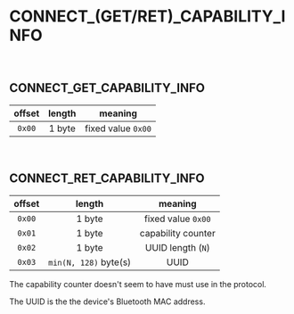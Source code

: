 # CONNECT_(GET/RET)_CAPABILITY_INFO

<br/>

## CONNECT_GET_CAPABILITY_INFO

| offset | length |      meaning       |
|:------:|:------:|:------------------:|
| `0x00` | 1 byte | fixed value `0x00` |

<br/>

## CONNECT_RET_CAPABILITY_INFO

| offset |        length         |      meaning       |
|:------:|:---------------------:|:------------------:|
| `0x00` |        1 byte         | fixed value `0x00` |
| `0x01` |        1 byte         | capability counter |
| `0x02` |        1 byte         | UUID length (`N`)  |
| `0x03` | `min(N, 128)` byte(s) |        UUID        |

The capability counter doesn't seem to have must use in the protocol.

The UUID is the the device's Bluetooth MAC address.

